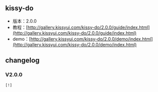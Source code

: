 ## kissy-do

* 版本：2.0.0
* 教程：[http://gallery.kissyui.com/kissy-do/2.0.0/guide/index.html](http://gallery.kissyui.com/kissy-do/2.0.0/guide/index.html)
* demo：[http://gallery.kissyui.com/kissy-do/2.0.0/demo/index.html](http://gallery.kissyui.com/kissy-do/2.0.0/demo/index.html)

## changelog

### V2.0.0

    [!]


